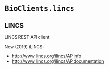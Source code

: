 # `BioClients.lincs`

## LINCS

LINCS REST API client

New (2019) iLINCS: 

* <http://www.ilincs.org/ilincs/APIinfo>
* <http://www.ilincs.org/ilincs/APIdocumentation>


